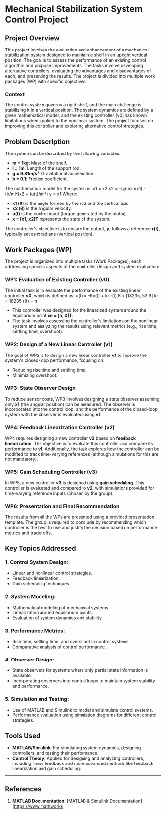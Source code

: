 # Mechanical Stabilization System Control Project

## Project Overview

This project involves the evaluation and enhancement of a mechanical stabilization system designed to maintain a shelf in an upright vertical position. The goal is to assess the performance of an existing control algorithm and propose improvements. The tasks involve developing alternative controllers, evaluating the advantages and disadvantages of each, and presenting the results. The project is divided into multiple work packages (WP) with specific objectives.

### Context

The control system governs a rigid shelf, and the main challenge is stabilizing it in a vertical position. The system dynamics are defined by a given mathematical model, and the existing controller (v0) has known limitations when applied to the nonlinear system. The project focuses on improving this controller and exploring alternative control strategies.

## Problem Description

The system can be described by the following variables:
- **m = 1kg**: Mass of the shelf.
- **l = 1m**: Length of the support rod.
- **g = 9.81m/s²**: Gravitational acceleration.
- **b = 0.1**: Friction coefficient.

The mathematical model for the system is:
ẋ1 = x2 ẋ2 = -(g/l)sin(x1) - (b/ml²)x2 + (u(t)/ml²) y = x1
Where:
- **x1 (θ)** is the angle formed by the rod and the vertical axis.
- **x2 (θ̇)** is the angular velocity.
- **u(t)** is the control input (torque generated by the motor).
- **x = [x1, x2]T** represents the state of the system.

The controller's objective is to ensure the output, **y**, follows a reference **r(t)**, typically set as **π** radians (vertical position).

## Work Packages (WP)

The project is organized into multiple tasks (Work Packages), each addressing specific aspects of the controller design and system evaluation:

### WP1: Evaluation of Existing Controller (v0)

The initial task is to evaluate the performance of the existing linear controller **v0**, which is defined as:
u(t) = -Kx(t) + kr r(t) K = [18235, 53.9] kr = 18235 r(t) = π
- This controller was designed for the linearized system around the equilibrium point **xe = [π, 0]T**.
- The task involves assessing the controller's limitations on the nonlinear system and analyzing the results using relevant metrics (e.g., rise time, settling time, overshoot).

### WP2: Design of a New Linear Controller (v1)

The goal of WP2 is to design a new linear controller **v1** to improve the system's closed-loop performance, focusing on:
- Reducing rise time and settling time.
- Minimizing overshoot.

### WP3: State Observer Design

To reduce sensor costs, WP3 involves designing a state observer assuming only **x1** (the angular position) can be measured. The observer is incorporated into the control loop, and the performance of the closed-loop system with the observer is evaluated using **v1**.

### WP4: Feedback Linearization Controller (v2)

WP4 requires designing a new controller **v2** based on **feedback linearization**. The objective is to evaluate this controller and compare its performance to **v1**. Additionally, the task explores how the controller can be modified to track time-varying references (although simulations for this are not mandatory).

### WP5: Gain Scheduling Controller (v3)

In WP5, a new controller **v3** is designed using **gain scheduling**. This controller is evaluated and compared to **v2**, with simulations provided for time-varying reference inputs (chosen by the group).

### WP6: Presentation and Final Recommendation

The results from all the WPs are presented using a provided presentation template. The group is required to conclude by recommending which controller is the best to use and justify the decision based on performance metrics and trade-offs.

## Key Topics Addressed

### 1. **Control System Design**:
   - Linear and nonlinear control strategies.
   - Feedback linearization.
   - Gain scheduling techniques.

### 2. **System Modeling**:
   - Mathematical modeling of mechanical systems.
   - Linearization around equilibrium points.
   - Evaluation of system dynamics and stability.

### 3. **Performance Metrics**:
   - Rise time, settling time, and overshoot in control systems.
   - Comparative analysis of control performance.

### 4. **Observer Design**:
   - State observers for systems where only partial state information is available.
   - Incorporating observers into control loops to maintain system stability and performance.

### 5. **Simulation and Testing**:
   - Use of MATLAB and Simulink to model and simulate control systems.
   - Performance evaluation using simulation diagrams for different control strategies.

## Tools Used

- **MATLAB/Simulink**: For simulating system dynamics, designing controllers, and testing their performance.
- **Control Theory**: Applied for designing and analyzing controllers, including linear feedback and more advanced methods like feedback linearization and gain scheduling.


---
## References

1. **MATLAB Documentation**: [MATLAB & Simulink Documentation](https://www.mathworks

